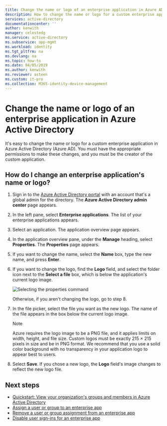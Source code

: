 ```yaml
---
title: Change the name or logo of an enterprise application in Azure AD
description: How to change the name or logo for a custom enterprise application in Azure Active Directory
services: active-directory
documentationcenter: ''
author: kenwith
manager: celestedg
ms.service: active-directory
ms.subservice: app-mgmt
ms.workload: identity
ms.tgt_pltfrm: na
ms.devlang: na
ms.topic: how-to
ms.date: 04/05/2019
ms.author: kenwith
ms.reviewer: asteen
ms.custom: it-pro
ms.collection: M365-identity-device-management
---
```

# Change the name or logo of an enterprise application in Azure Active Directory

It's easy to change the name or logo for a custom enterprise application in Azure Active Directory (Azure AD). You must have the appropriate permissions to make these changes, and you must be the creator of the custom application.

## How do I change an enterprise application's name or logo?

1. Sign in to the [Azure Active Directory portal](https://aad.portal.azure.com/) with an account that's a global admin for the directory. The **Azure Active Directory admin center** page appears.
2. In the left pane, select **Enterprise applications**. The list of your enterprise applications appears.
3. Select an application. The application overview page appears.
4. In the application overview pane, under the **Manage** heading, select **Properties**. The **Properties** page appears.
5. If you want to change the name, select the **Name** box, type the new name, and press **Enter**.
6. If you want to change the logo, find the **Logo** field, and select the folder icon next to the **Select a file** box, which is below the application's current logo image.

   ![Selecting the properties command](./media/change-name-or-logo-portal/change-logo.png)

   Otherwise, if you aren't changing the logo, go to step 8.
7. In the file picker, select the file you want as the new logo. The name of the file appears in the box below the current logo image.

   > [!NOTE]
   > Azure requires the logo image to be a PNG file, and it applies limits on width, height, and file size. Custom logos must be exactly 215 &times; 215 pixels in size and be in PNG format. We recommend that you use a solid color background with no transparency in your application logo to appear best to users.
8. Select **Save**. If you chose a new logo, the **Logo** field's image changes to reflect the new logo file.

## Next steps

* [Quickstart: View your organization's groups and members in Azure Active Directory](../fundamentals/active-directory-groups-view-azure-portal.md)
* [Assign a user or group to an enterprise app](assign-user-or-group-access-portal.md)
* [Remove a user or group assignment from an enterprise app](remove-user-or-group-access-portal.md)
* [Disable user sign-ins for an enterprise app](disable-user-sign-in-portal.md)

